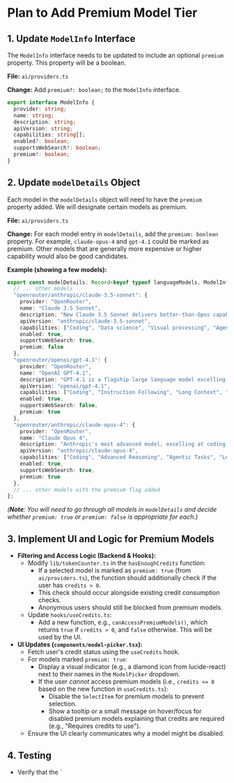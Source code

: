 # Plan to Add Premium Model Tier

## 1. Update `ModelInfo` Interface

The `ModelInfo` interface needs to be updated to include an optional `premium` property. This property will be a boolean.

**File:** `ai/providers.ts`

**Change:**
Add `premium?: boolean;` to the `ModelInfo` interface.

```typescript
export interface ModelInfo {
  provider: string;
  name: string;
  description: string;
  apiVersion: string;
  capabilities: string[];
  enabled?: boolean;
  supportsWebSearch?: boolean;
  premium?: boolean;
}
```

## 2. Update `modelDetails` Object

Each model in the `modelDetails` object will need to have the `premium` property added. We will designate certain models as premium.

**File:** `ai/providers.ts`

**Change:**
For each model entry in `modelDetails`, add the `premium: boolean` property. For example, `claude-opus-4` and `gpt-4.1` could be marked as premium. Other models that are generally more expensive or higher capability would also be good candidates.

**Example (showing a few models):**

```typescript
export const modelDetails: Record<keyof typeof languageModels, ModelInfo> = {
  // ... other models
  "openrouter/anthropic/claude-3.5-sonnet": {
    provider: "OpenRouter",
    name: "Claude 3.5 Sonnet",
    description: "New Claude 3.5 Sonnet delivers better-than-Opus capabilities, faster-than-Sonnet speeds, at the same Sonnet prices. Sonnet is particularly good at: Coding, Data science, Visual processing, Agentic tasks",
    apiVersion: "anthropic/claude-3.5-sonnet",
    capabilities: ["Coding", "Data science", "Visual processing", "Agentic tasks"],
    enabled: true,
    supportsWebSearch: true,
    premium: false
  },
  "openrouter/openai/gpt-4.1": {
    provider: "OpenRouter",
    name: "OpenAI GPT-4.1",
    description: "GPT-4.1 is a flagship large language model excelling in instruction following, software engineering, and long-context reasoning, supporting a 1 million token context. It's tuned for precise code diffs, agent reliability, and high recall, ideal for agents, IDE tooling, and enterprise knowledge retrieval. Note: Web search is not supported for this model.",
    apiVersion: "openai/gpt-4.1",
    capabilities: ["Coding", "Instruction Following", "Long Context", "Multimodal", "Agents", "IDE Tooling", "Knowledge Retrieval"],
    enabled: true,
    supportsWebSearch: false,
    premium: true
  },
  "openrouter/anthropic/claude-opus-4": {
    provider: "OpenRouter",
    name: "Claude Opus 4",
    description: "Anthropic's most advanced model, excelling at coding, advanced reasoning, agentic tasks, and long-context operations.",
    apiVersion: "anthropic/claude-opus-4",
    capabilities: ["Coding", "Advanced Reasoning", "Agentic Tasks", "Long Context", "Sustained Performance"],
    enabled: true,
    supportsWebSearch: true,
    premium: true
  },
  // ... other models with the premium flag added
};
```
*(**Note**: You will need to go through all models in `modelDetails` and decide whether `premium: true` or `premium: false` is appropriate for each.)*

## 3. Implement UI and Logic for Premium Models

*   **Filtering and Access Logic (Backend & Hooks):**
    *   Modify `lib/tokenCounter.ts` in the `hasEnoughCredits` function:
        *   If a selected model is marked as `premium: true` (from `ai/providers.ts`), the function should additionally check if the user has `credits > 0`.
        *   This check should occur alongside existing credit consumption checks.
        *   Anonymous users should still be blocked from premium models.
    *   Update `hooks/useCredits.ts`:
        *   Add a new function, e.g., `canAccessPremiumModels()`, which returns `true` if `credits > 0`, and `false` otherwise. This will be used by the UI.
*   **UI Updates (`components/model-picker.tsx`):**
    *   Fetch user's credit status using the `useCredits` hook.
    *   For models marked `premium: true`:
        *   Display a visual indicator (e.g., a diamond icon <Sparkles /> from lucide-react) next to their names in the `ModelPicker` dropdown.
        *   If the user *cannot* access premium models (i.e., `credits <= 0` based on the new function in `useCredits.ts`):
            *   Disable the `SelectItem` for premium models to prevent selection.
            *   Show a tooltip or a small message on hover/focus for disabled premium models explaining that credits are required (e.g., "Requires credits to use").
    *   Ensure the UI clearly communicates why a model might be disabled.

## 4. Testing

*   Verify that the `
